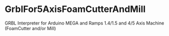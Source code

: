 # GrblFor5AxisFoamCutterAndMill
GRBL Interpreter for Arduino MEGA and Ramps 1.4/1.5 and 4/5 Axis Machine (FoamCutter and/or Mill)
